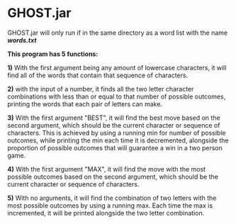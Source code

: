 # GHOST.jar
GHOST.jar will only run if in the same directory as a word list with the name **_words.txt_**

**This program has 5 functions:**

  **1)** With the first argument being any amount of lowercase characters, it will find all of the words that contain that sequence of characters.
  
  **2)** with the input of a number, it finds all the two letter character combinations with less than or equal to that number of possible outcomes, printing the words that each pair of letters can make. 
  
  **3)** With the first argument "BEST", it will find the best move based on the second argument, which should be the current character or sequence of characters. This is achieved by using a running min for number of possible outcomes, while printing the min each time it is decremented, alongside the proportion of possible outcomes that will guarantee a win in a two person game.
  
  **4)** With the first argument "MAX", it will find the move with the most possible outcomes based on the second argument, which should be the current character or sequence of characters. 
  
 **5)** With no arguments, it will find the combination of two letters with the most possible outcomes by using a running max. Each time the max is incremented, it will be printed alongside the two letter combination.
